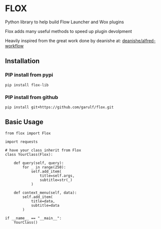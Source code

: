 # FLOX

Python library to help build Flow Launcher and Wox plugins

Flox adds many useful methods to speed up plugin devolpment

Heavily inspired from the great work done by deanishe at: [deanishe/alfred-workflow](https://github.com/deanishe/alfred-workflow)

## Installation


### PIP install from pypi

```
pip install flox-lib
```

### PIP install from github

```
pip install git+https://github.com/garulf/flox.git
```

## Basic Usage

```
from flox import Flox

import requests

# have your class inherit from Flox
class YourClass(Flox):

    def query(self, query):
        for _ in range(250):
            self.add_item(
                title=self.args,
                subtitle=str(_)
            )

    def context_menu(self, data):
        self.add_item(
            title=data,
            subtitle=data
        )

if __name__ == "__main__":
    YourClass()
```
